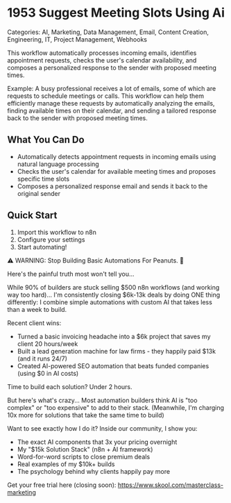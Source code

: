 # 1953 Suggest Meeting Slots Using Ai

Categories: AI, Marketing, Data Management, Email, Content Creation, Engineering, IT, Project Management, Webhooks

This workflow automatically processes incoming emails, identifies appointment requests, checks the user's calendar availability, and composes a personalized response to the sender with proposed meeting times.

Example: A busy professional receives a lot of emails, some of which are requests to schedule meetings or calls. This workflow can help them efficiently manage these requests by automatically analyzing the emails, finding available times on their calendar, and sending a tailored response back to the sender with proposed meeting times.

## What You Can Do
- Automatically detects appointment requests in incoming emails using natural language processing
- Checks the user's calendar for available meeting times and proposes specific time slots
- Composes a personalized response email and sends it back to the original sender

## Quick Start
1. Import this workflow to n8n
2. Configure your settings
3. Start automating!

⚠️ WARNING: Stop Building Basic Automations For Peanuts. 🚫

Here's the painful truth most won't tell you...

While 90% of builders are stuck selling $500 n8n workflows (and working way too hard)...
I'm consistently closing $6k-13k deals by doing ONE thing differently:
I combine simple automations with custom AI that takes less than a week to build.

Recent client wins:
* Turned a basic invoicing headache into a $6k project that saves my client 20 hours/week
* Built a lead generation machine for law firms - they happily paid $13k (and it runs 24/7)
* Created AI-powered SEO automation that beats funded companies (using $0 in AI costs)

Time to build each solution? Under 2 hours.

But here's what's crazy...
Most automation builders think AI is "too complex" or "too expensive" to add to their stack.
(Meanwhile, I'm charging 10x more for solutions that take the same time to build)

Want to see exactly how I do it?
Inside our community, I show you:
* The exact AI components that 3x your pricing overnight
* My "$15k Solution Stack" (n8n + AI framework)
* Word-for-word scripts to close premium deals
* Real examples of my $10k+ builds
* The psychology behind why clients happily pay more

Get your free trial here (closing soon): https://www.skool.com/masterclass-marketing
